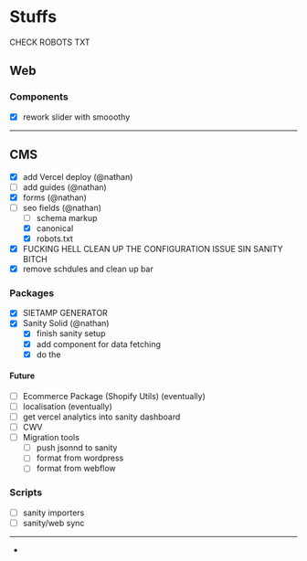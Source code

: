 # Stuffs

CHECK ROBOTS TXT

## Web

### Components

- [x] rework slider with smooothy

---

## CMS

- [x] add Vercel deploy (@nathan)
- [ ] add guides (@nathan)
- [x] forms (@nathan)
- [ ] seo fields (@nathan)
  - [ ] schema markup
  - [x] canonical
  - [x] robots.txt
- [x] FUCKING HELL CLEAN UP THE CONFIGURATION ISSUE SIN SANITY BITCH
- [x] remove schdules and clean up bar

### Packages

- [x] SIETAMP GENERATOR
- [x] Sanity Solid (@nathan)
  - [x] finish sanity setup
  - [x] add component for data fetching
  - [x] do the <Slices>

#### Future

- [ ] Ecommerce Package (Shopify Utils) (eventually)
- [ ] localisation (eventually)
- [ ] get vercel analytics into sanity dashboard
- [ ] CWV
- [ ] Migration tools
  - [ ] push jsonnd to sanity
  - [ ] format from wordpress
  - [ ] format from webflow

### Scripts

- [ ] sanity importers
- [ ] sanity/web sync

---


-
